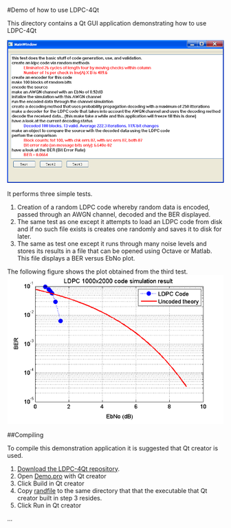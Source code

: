#Demo of how to use LDPC-4Qt

This directory contains a Qt GUI application demonstrating how to use LDPC-4Qt

![Screenshot of Demo application](screenshot.png)

It performs three simple tests.

1. Creation of a random LDPC code whereby random data is encoded, passed through an AWGN channel, decoded and the BER displayed.
2. The same test as one except it attempts to load an LDPC code from disk and if no such file exists is creates one randomly and saves it to disk for later.
3. The same as test one except it runs through many noise levels and stores its results in a file that can be opened using Octave or Matlab. This file displays a BER versus EbNo plot.

The following figure shows the plot obtained from the third test.
![LDPC BER versus EbNo plot](LDPC1000x2000SimulationResult.png)

##Compiling

To compile this demonstration application it is suggested that Qt creator is used.

1. [Download the LDPC-4Qt repository](https://github.com/jontio/LDPC-4Qt/zipball/master).
2. Open [Demo.pro](Demo.pro) with Qt creator
3. Click Build in Qt creator
4. Copy [randfile](../LDPC-codes/randfile) to the same directory that that the executable that Qt creator built in step 3 resides.
5. Click Run in Qt creator

...


